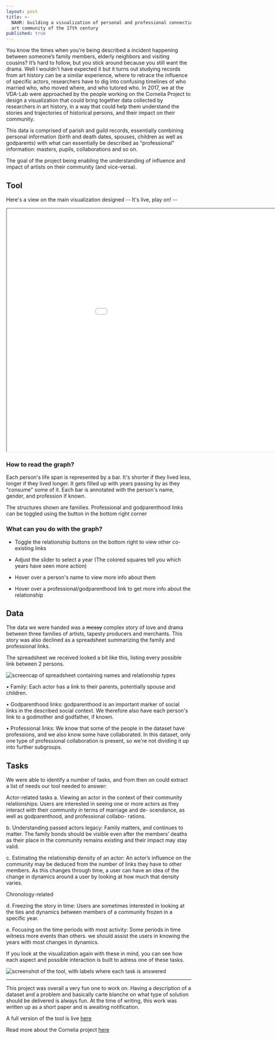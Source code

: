 ```yaml
---
layout: post
title: >-
  NAHR: building a visualization of personal and professional connections in the
  art community of the 17th century
published: true
---
```


You know the times when you’re being described a incident happening between someone’s family members, elderly neighbors and visiting cousins? It’s hard to follow, but you stick around because you still want the drama.
Well I wouldn’t have expected it but it turns out studying records from art history can be a similar experience, where to retrace the influence of specific actors, researchers have to dig into confusing timelines of who married who, who moved where, and who tutored who. In 2017, we at the VDA-Lab were approached by the people working on the Cornelia Project to design a visualization that could bring together data collected by researchers in art history, in a way that could help them understand the stories and trajectories of historical persons, and their impact on their community. 


This data is comprised of parish and guild records, essentially combining personal information (birth and death dates, spouses, children as well as godparents) with what can essentially be described as “professional” information: masters, pupils, collaborations and so on. 

The goal of the project being enabling the understanding of influence and impact of artists on their community (and vice-versa).



## Tool
Here's a view on the main visualization designed -- It's live, play on! --


<iframe width="1080" height="660" src="//homes.esat.kuleuven.be/~hlamqadd/NAHR/simpleTL.html" style="margin-left:‒140px" ></iframe>

### How to read the graph?

Each person's life span is represented by a bar. It's shorter if they lived less, longer if they lived longer. It gets filled up with years passing by as they "consume" some of it.
Each bar is annotated with the person's name, gender, and profession if known.

The structures shown are families. Professional and godparenthood links can be toggled using the button in the bottom right corner

### What can you do with the graph?

* Toggle the relationship buttons on the bottom right to view other co-existing links

* Adjust the slider to select a year (The colored squares tell you which years have seen more action)

* Hover over a person's name to view more info about them

* Hover over a professional/godparenthood link to get more info about the relationship




## Data

The data we were handed was a ~~messy~~ complex story of love and drama between three families of artists, tapesty producers and merchants. This story was also declined as a spreadsheet summarizing the family and professional links. 

The spreadsheet we received looked a bit like this, listing every possible link between 2 persons.

![screencap of spreadsheet containing names and relationship types]({{site.baseurl}}/images/spreadsheet.png)


• Family: Each actor has a link to their parents, potentially spouse and children.

• Godparenthood links: godparenthood is an important marker of social links in the described social context. We therefore also have each person's link to a godmother and godfather, if known.

• Professional links: We know that some of the people in the dataset have professions, and we also know some have collaborated. In this dataset, only one type of professional collaboration is present, so we're not dividing it up into further subgroups.


## Tasks

We were able to identify a number of tasks, and from then on could extract a list of needs our tool needed to answer:

Actor-related tasks
a.  Viewing an actor in the context of their community relationships: Users are interested in seeing one or more actors as they interact with their community in terms of marriage and de- scendance, as well as godparenthood, and professional collabo- rations.


b. Understanding passed actors legacy: Family matters, and continues to matter. The family bonds should be visible even after the members’ deaths as their place in the community remains existing and their impact may stay valid.

c. Estimating the relationship density of an actor: An actor’s influence on the community may be deduced from the number of links they have to other members. As this changes through time, a user can have an idea of the change in dynamics around a user by looking at how much that density varies. 


Chronology-related

d. Freezing the story in time: Users are sometimes interested in looking at the ties and dynamics between members of a community frozen in a specific year. 

e. Focusing on the time periods with most activity: Some periods in time witness more events than others. we should assist the users in knowing the years with most changes in dynamics.



If you look at the visualization again with these in mind, you can see how each aspect and possible interaction is built to adress one of these tasks.

![screenshot of the tool, with labels where each task is answered]({{site.baseurl}}/images/labeledscreenshot.png)


_________________

This project was overall a very fun one to work on. Having a description of a dataset and a problem and basically carte blanche on what type of solution should be delivered is always fun. 
At the time of writing, this work was written up as a short paper and is awaiting notification.

A full version of the tool is live [here](http://homes.esat.kuleuven.be/~hlamqadd/NAHR/timeLineView.html) 

Read more about the Cornelia project [here](http://www.projectcornelia.com/)
